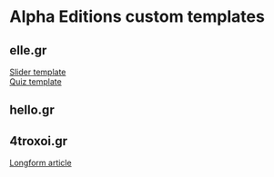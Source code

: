 # Alpha Editions custom templates

## elle.gr

[Slider template](https://alpha-editions.github.io/custom-templates/slider)\
[Quiz template]()

## hello.gr

## 4troxoi.gr

[Longform article](https://alpha-editions.github.io/custom-templates/4t-longform)